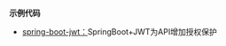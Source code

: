 

**示例代码**
- [spring-boot-jwt：](https://github.com/wintig/spring-boot-examples/tree/master/spring-boot-jwt)SpringBoot+JWT为API增加授权保护
